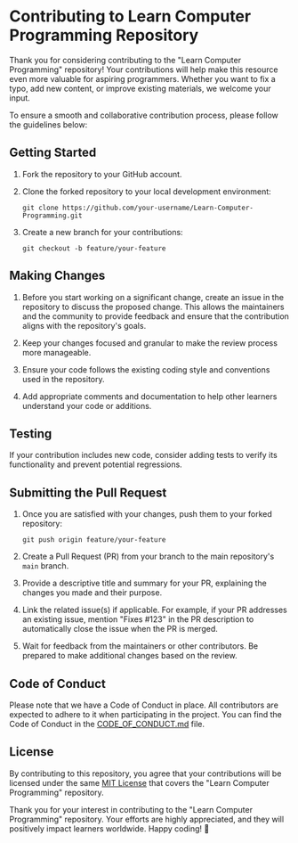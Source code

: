 # Contributing to Learn Computer Programming Repository

Thank you for considering contributing to the "Learn Computer Programming" repository! Your contributions will help make this resource even more valuable for aspiring programmers. Whether you want to fix a typo, add new content, or improve existing materials, we welcome your input.

To ensure a smooth and collaborative contribution process, please follow the guidelines below:

## Getting Started

1. Fork the repository to your GitHub account.

2. Clone the forked repository to your local development environment:

   ```
   git clone https://github.com/your-username/Learn-Computer-Programming.git
   ```

3. Create a new branch for your contributions:

   ```
   git checkout -b feature/your-feature
   ```

## Making Changes

1. Before you start working on a significant change, create an issue in the repository to discuss the proposed change. This allows the maintainers and the community to provide feedback and ensure that the contribution aligns with the repository's goals.

2. Keep your changes focused and granular to make the review process more manageable.

3. Ensure your code follows the existing coding style and conventions used in the repository.

4. Add appropriate comments and documentation to help other learners understand your code or additions.

## Testing

If your contribution includes new code, consider adding tests to verify its functionality and prevent potential regressions.

## Submitting the Pull Request

1. Once you are satisfied with your changes, push them to your forked repository:

   ```
   git push origin feature/your-feature
   ```

2. Create a Pull Request (PR) from your branch to the main repository's `main` branch.

3. Provide a descriptive title and summary for your PR, explaining the changes you made and their purpose.

4. Link the related issue(s) if applicable. For example, if your PR addresses an existing issue, mention "Fixes #123" in the PR description to automatically close the issue when the PR is merged.

5. Wait for feedback from the maintainers or other contributors. Be prepared to make additional changes based on the review.

## Code of Conduct

Please note that we have a Code of Conduct in place. All contributors are expected to adhere to it when participating in the project. You can find the Code of Conduct in the [CODE_OF_CONDUCT.md](CODE_OF_CONDUCT.md) file.

## License

By contributing to this repository, you agree that your contributions will be licensed under the same [MIT License](LICENSE) that covers the "Learn Computer Programming" repository.

Thank you for your interest in contributing to the "Learn Computer Programming" repository. Your efforts are highly appreciated, and they will positively impact learners worldwide. Happy coding! 🚀